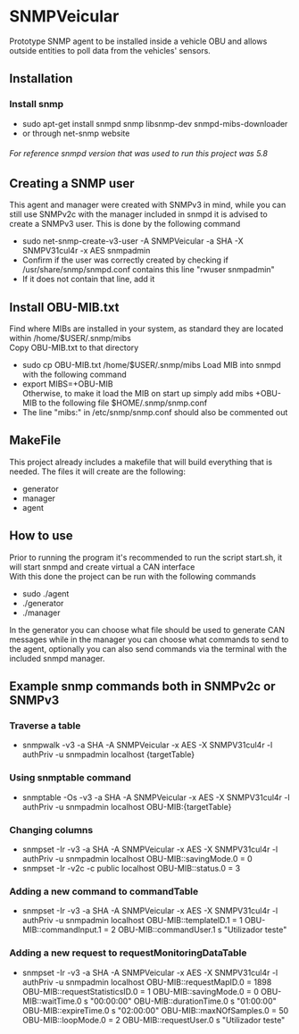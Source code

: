 # SNMPVeicular

Prototype SNMP agent to be installed inside a vehicle OBU and allows outside entities to poll data from the vehicles' sensors.

## Installation

### Install snmp

- sudo apt-get install snmpd snmp libsnmp-dev snmpd-mibs-downloader
- or through net-snmp website

###### For reference snmpd version that was used to run this project was 5.8

## Creating a SNMP user

This agent and manager were created with SNMPv3 in mind, while you can still use SNMPv2c with the manager included in snmpd it is advised to create a SNMPv3 user. This is done by the following command

- sudo net-snmp-create-v3-user -A SNMPVeicular -a SHA -X SNMPV31cul4r -x AES snmpadmin
- Confirm if the user was correctly created by checking if /usr/share/snmp/snmpd.conf contains this line "rwuser snmpadmin"
- If it does not contain that line, add it

## Install OBU-MIB.txt

Find where MIBs are installed in your system, as standard they are located within /home/$USER/.snmp/mibs  
Copy OBU-MIB.txt to that directory

- sudo cp OBU-MIB.txt /home/$USER/.snmp/mibs
  Load MIB into snmpd with the following command
- export MIBS=+OBU-MIB  
  Otherwise, to make it load the MIB on start up simply add mibs +OBU-MIB to the following file $HOME/.snmp/snmp.conf
- The line "mibs:" in /etc/snmp/snmp.conf should also be commented out

## MakeFile

This project already includes a makefile that will build everything that is needed. The files it will create are the following:

- generator
- manager
- agent

## How to use

Prior to running the program it's recommended to run the script start.sh, it will start snmpd and create virtual a CAN interface  
With this done the project can be run with the following commands

- sudo ./agent
- ./generator
- ./manager

In the generator you can choose what file should be used to generate CAN messages while in the manager you can choose what commands to send to the agent, optionally you can also send commands via the terminal with the included snmpd manager.

## Example snmp commands both in SNMPv2c or SNMPv3

### Traverse a table

- snmpwalk -v3 -a SHA -A SNMPVeicular -x AES -X SNMPV31cul4r -l authPriv -u snmpadmin localhost {targetTable}

### Using snmptable command

- snmptable -Os -v3 -a SHA -A SNMPVeicular -x AES -X SNMPV31cul4r -l authPriv -u snmpadmin localhost OBU-MIB:{targetTable}

### Changing columns

- snmpset -Ir -v3 -a SHA -A SNMPVeicular -x AES -X SNMPV31cul4r -l authPriv -u snmpadmin localhost OBU-MIB::savingMode.0 = 0
- snmpset -Ir -v2c -c public localhost OBU-MIB::status.0 = 3

### Adding a new command to commandTable

- snmpset -Ir -v3 -a SHA -A SNMPVeicular -x AES -X SNMPV31cul4r -l authPriv -u snmpadmin localhost OBU-MIB::templateID.1 = 1 OBU-MIB::commandInput.1 = 2 OBU-MIB::commandUser.1 s "Utilizador teste"

### Adding a new request to requestMonitoringDataTable

- snmpset -Ir -v3 -a SHA -A SNMPVeicular -x AES -X SNMPV31cul4r -l authPriv -u snmpadmin localhost OBU-MIB::requestMapID.0 = 1898 OBU-MIB::requestStatisticsID.0 = 1 OBU-MIB::savingMode.0 = 0 OBU-MIB::waitTime.0 s "00:00:00" OBU-MIB::durationTime.0 s "01:00:00" OBU-MIB::expireTime.0 s "02:00:00" OBU-MIB::maxNOfSamples.0 = 50 OBU-MIB::loopMode.0 = 2 OBU-MIB::requestUser.0 s "Utilizador teste"
